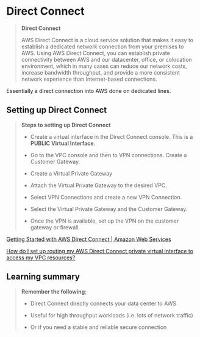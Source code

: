 # Direct Connect

> **Direct Connect**
>
> AWS Direct Connect is a cloud service solution that makes it easy to establish a dedicated network connection from your premises to AWS. Using AWS Direct Connect, you can establish private connectivity between AWS and our datacenter, office, or colocation environment, which in many cases can reduce our network costs, increase bandwidth throughput, and provide a more consistent network experience than Internet-based connections.

Essentially a direct connection into AWS done on dedicated lines.

## Setting up Direct Connect

> **Steps to setting up Direct Connect**
>
> * Create a virtual interface in the Direct Connect console. This is a **PUBLIC Virtual Interface**.
>
> * Go to the VPC console and then to VPN connections. Create a Customer Gateway.
>
> * Create a Virtual Private Gateway
>
> * Attach the Virtual Private Gateway to the desired VPC.
>
> * Select VPN Connections and create a new VPN Connection.
>
> * Select the Virtual Private Gateway and the Customer Gateway.
>
> * Once the VPN is available, set up the VPN on the customer gateway or firewall.

[Getting Started with AWS Direct Connect | Amazon Web Services](https://www.youtube.com/watch?v=y4rIwSbdlS0)

[How do I set up routing my AWS Direct Connect private virtual interface to access my VPC resources?](https://www.youtube.com/watch?v=mj5V3_-QEW0)

## Learning summary

> **Remember the following**;
>
> * Direct Connect directly connects your data center to AWS
>
> * Useful for high throughput workloads (i.e. lots of network traffic)
>
> * Or if you need a stable and reliable secure connection
